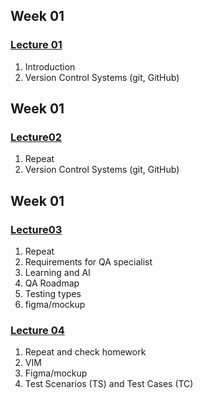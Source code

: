 ## Week 01
### [Lecture 01](/notes/lecture_01.md)
1. Introduction
2. Version Control Systems (git, GitHub)


## Week 01
 ### [Lecture02](/notes/lecture_02.md)
1. Repeat
2. Version Control Systems (git, GitHub)

## Week 01
### [Lecture03](/notes/lecture_03.md)
1. Repeat
2. Requirements for QA specialist
3. Learning and AI
4. QA Roadmap
5. Testing types
6. figma/mockup

### [Lecture 04](/notes/lecture_04.md)
1. Repeat and check homework
2. VIM
3. Figma/mockup
4. Test Scenarios (TS) and Test Cases (TC)

<!-- ### [Lecture 05](/notes/lecture_05.md)
5. Boxing
6. Software dev. methodologies: Waterfall, Agile -->